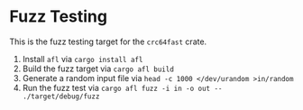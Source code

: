 # Fuzz Testing

This is the fuzz testing target for the `crc64fast` crate.

1. Install `afl` via `cargo install afl`
2. Build the fuzz target via `cargo afl build`
3. Generate a random input file via `head -c 1000 </dev/urandom >in/random`
4. Run the fuzz test via `cargo afl fuzz -i in -o out -- ./target/debug/fuzz`
